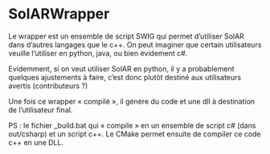 # SolARWrapper

Le wrapper est un ensemble de script SWIG qui permet d’utiliser SolAR dans d’autres langages que le c++. On peut imaginer que certain utilisateurs veuille l’utiliser en python, java, ou bien évidement c#.

Evidemment, si on veut utiliser SolAR en python, il y a probablement quelques ajustements à faire, c’est donc plutôt destiné aux utilisateurs avertis (contributeurs ?)

Une fois ce wrapper « compilé », il génère du code et une dll à destination de l’utilisateur final.

PS : le fichier _build.bat qui « compile » en un ensemble de script c# (dans out/csharp) et un script c++. Le CMake permet ensuite de compiler ce code c++ en une DLL.
